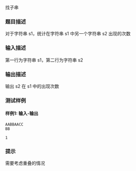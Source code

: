 找子串

### 题目描述

对于字符串 s1，统计在字符串 s1 中另一个字符串 s2 出现的次数

### 输入描述

第一行为字符串 s1，第二行为字符串 s2

### 输出描述

输出 s2 在 s1 中的出现次数

### 测试样例

#### 样例1: 输入-输出

```
AABBAACC
BB
```

```
1
```

### 提示

需要考虑重叠的情况